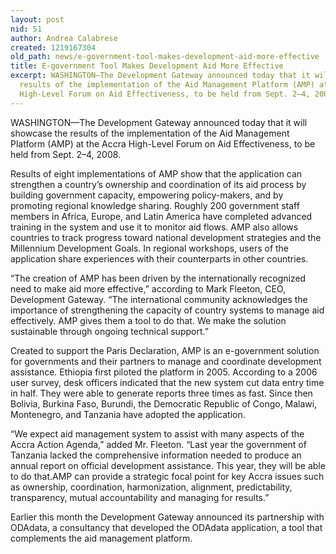 ```yaml
---
layout: post
nid: 51
author: Andrea Calabrese
created: 1219167304
old_path: news/e-government-tool-makes-development-aid-more-effective
title: E-government Tool Makes Development Aid More Effective
excerpt: WASHINGTON—The Development Gateway announced today that it will showcase the
  results of the implementation of the Aid Management Platform (AMP) at the Accra
  High-Level Forum on Aid Effectiveness, to be held from Sept. 2–4, 2008.
---
```


WASHINGTON—The Development Gateway announced today that it will showcase the results of the implementation of the Aid Management Platform (AMP) at the Accra High-Level Forum on Aid Effectiveness, to be held from Sept. 2–4, 2008.

Results of eight implementations of AMP show that the application can strengthen a country’s ownership and coordination of its aid process by building government capacity, empowering policy-makers, and by promoting regional knowledge sharing. Roughly 200 government staff members in Africa, Europe, and Latin America have completed advanced training in the system and use it to monitor aid flows. AMP also allows countries to track progress toward national development strategies and the Millennium Development Goals. In regional workshops, users of the application share experiences with their counterparts in other countries.

“The creation of AMP has been driven by the internationally recognized need to make aid more effective,” according to Mark Fleeton, CEO, Development Gateway. “The international community acknowledges the importance of strengthening the capacity of country systems to manage aid effectively. AMP gives them a tool to do that. We make the solution sustainable through ongoing technical support.”

Created to support the Paris Declaration, AMP is an e-government solution for governments and their partners to manage and coordinate development assistance. Ethiopia first piloted the platform in 2005. According to a 2006 user survey, desk officers indicated that the new system cut data entry time in half. They were able to generate reports three times as fast. Since then Bolivia, Burkina Faso, Burundi, the Democratic Republic of Congo, Malawi, Montenegro, and Tanzania have adopted the application.

“We expect aid management system to assist with many aspects of the Accra Action Agenda,” added Mr. Fleeton. “Last year the government of Tanzania lacked the comprehensive information needed to produce an annual report on official development assistance. This year, they will be able to do that.AMP can provide a strategic focal point for key Accra issues such as ownership, coordination, harmonization, alignment, predictability, transparency, mutual accountability and managing for results.”

Earlier this month the Development Gateway announced its partnership with ODAdata, a consultancy that developed the ODAdata application, a tool that complements the aid management platform.
